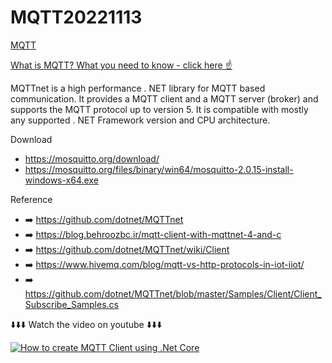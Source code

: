 # MQTT20221113

[MQTT](https://mqtt.org/)

[What is MQTT? What you need to know - click here ☝️](https://www.youtube.com/watch?v=QSwR-JMmNOo)

MQTTnet is a high performance . NET library for MQTT based communication. It provides a MQTT client and a MQTT server (broker) and supports the MQTT protocol up to version 5. It is compatible with mostly any supported . NET Framework version and CPU architecture.

Download 
- https://mosquitto.org/download/
- https://mosquitto.org/files/binary/win64/mosquitto-2.0.15-install-windows-x64.exe

Reference 
- ➡️ https://github.com/dotnet/MQTTnet
- ➡️ https://blog.behroozbc.ir/mqtt-client-with-mqttnet-4-and-c
- ➡️ https://github.com/dotnet/MQTTnet/wiki/Client
- ➡️ https://www.hivemq.com/blog/mqtt-vs-http-protocols-in-iot-iiot/
- ➡️ https://github.com/dotnet/MQTTnet/blob/master/Samples/Client/Client_Subscribe_Samples.cs

⬇️⬇️⬇️ Watch the video on youtube ⬇️⬇️⬇️


[![How to create MQTT Client using .Net Core](https://i.ytimg.com/vi/lcsnsj1yBs0/hqdefault.jpg?sqp=-oaymwEcCNACELwBSFXyq4qpAw4IARUAAIhCGAFwAcABBg==&rs=AOn4CLALJgCXydKAgVHsyUvTxmSuhM4IzQ)](https://youtu.be/lcsnsj1yBs0?t=123)
